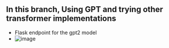 ## In this branch, Using GPT and trying other transformer implementations

- Flask endpoint for the gpt2 model
- ![image](https://user-images.githubusercontent.com/19270934/149294621-2e151ca0-360a-4ac9-a6fd-9a03abc69279.png)
